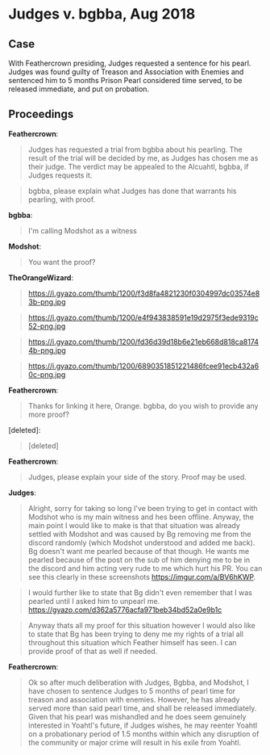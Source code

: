 # Judges v. bgbba, Aug 2018
## Case
With Feathercrown presiding, Judges requested a sentence for his pearl. Judges was found guilty of Treason and Association with Enemies and sentenced him to 5 months Prison Pearl considered time served, to be released immediate, and put on probation.

## Proceedings
**Feathercrown**:

>Judges has requested a trial from bgbba about his pearling. The result of the trial will be decided by me, as Judges has chosen me as their judge. The verdict may be appealed to the Alcuahtl, bgbba, if Judges requests it.

>bgbba, please explain what Judges has done that warrants his pearling, with proof.

**bgbba**:

> I'm calling Modshot as a witness

**Modshot**:

>You want the proof?

**TheOrangeWizard**:

>https://i.gyazo.com/thumb/1200/f3d8fa4821230f0304997dc03574e83b-png.jpg

>https://i.gyazo.com/thumb/1200/e4f943838591e19d2975f3ede9319c52-png.jpg

>https://i.gyazo.com/thumb/1200/fd36d39d18b6e21eb668d818ca81744b-png.jpg

>https://i.gyazo.com/thumb/1200/6890351851221486fcee91ecb432a60c-png.jpg

**Feathercrown**:

>Thanks for linking it here, Orange. bgbba, do you wish to provide any more proof?

[deleted]:

>[deleted]

**Feathercrown**:

>Judges, please explain your side of the story. Proof may be used.

**Judges**:

>Alright, sorry for taking so long I've been trying to get in contact with Modshot who is my main witness and hes been offline. Anyway, the main point I would like to make is that that situation was already settled with Modshot and was caused by Bg removing me from the discord randomly (which Modshot understood and added me back). Bg doesn't want me pearled because of that though. He wants me pearled because of the post on the sub of him denying me to be in the discord and him acting very rude to me which hurt his PR. You can see this clearly in these screenshots https://imgur.com/a/BV6hKWP.

>I would further like to state that Bg didn't even remember that I was pearled until I asked him to unpearl me. https://gyazo.com/d362a5776acfa971beb34bd52a0e9b1c

>Anyway thats all my proof for this situation however I would also like to state that Bg has been trying to deny me my rights of a trial all throughout this situation which Feather himself has seen. I can provide proof of that as well if needed.

**Feathercrown**:

>Ok so after much deliberation with Judges, Bgbba, and Modshot, I have chosen to sentence Judges to 5 months of pearl time for treason and association with enemies. However, he has already served more than said pearl time, and shall be released immediately. Given that his pearl was mishandled and he does seem genuinely interested in Yoahtl's future, if Judges wishes, he may reenter Yoahtl on a probationary period of 1.5 months within which any disruption of the community or major crime will result in his exile from Yoahtl.